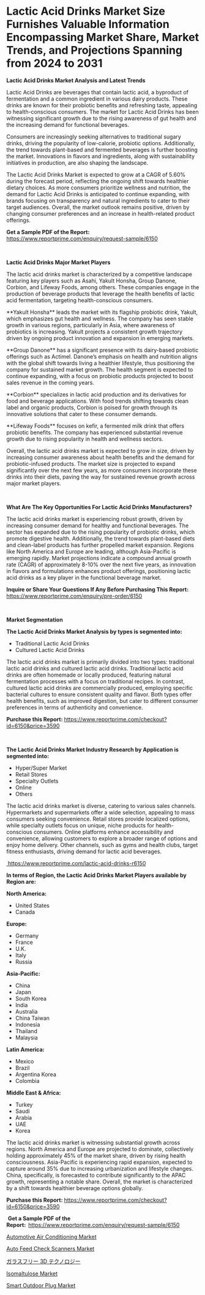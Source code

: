 <p><h1>Lactic Acid Drinks Market Size Furnishes Valuable Information Encompassing Market Share, Market Trends, and Projections Spanning from 2024 to 2031</h1></p><p><strong>Lactic Acid Drinks Market Analysis and Latest Trends</strong></p>
<p><p>Lactic Acid Drinks are beverages that contain lactic acid, a byproduct of fermentation and a common ingredient in various dairy products. These drinks are known for their probiotic benefits and refreshing taste, appealing to health-conscious consumers. The market for Lactic Acid Drinks has been witnessing significant growth due to the rising awareness of gut health and the increasing demand for functional beverages. </p><p>Consumers are increasingly seeking alternatives to traditional sugary drinks, driving the popularity of low-calorie, probiotic options. Additionally, the trend towards plant-based and fermented beverages is further boosting the market. Innovations in flavors and ingredients, along with sustainability initiatives in production, are also shaping the landscape. </p><p>The Lactic Acid Drinks Market is expected to grow at a CAGR of 5.60% during the forecast period, reflecting the ongoing shift towards healthier dietary choices. As more consumers prioritize wellness and nutrition, the demand for Lactic Acid Drinks is anticipated to continue expanding, with brands focusing on transparency and natural ingredients to cater to their target audiences. Overall, the market outlook remains positive, driven by changing consumer preferences and an increase in health-related product offerings.</p></p>
<p><strong>Get a Sample PDF of the Report:&nbsp;</strong> <a href="https://www.reportprime.com/enquiry/request-sample/6150">https://www.reportprime.com/enquiry/request-sample/6150</a></p>
<p>&nbsp;</p>
<p><strong>Lactic Acid Drinks Major Market Players</strong></p>
<p><p>The lactic acid drinks market is characterized by a competitive landscape featuring key players such as Asahi, Yakult Honsha, Group Danone, Corbion, and Lifeway Foods, among others. These companies engage in the production of beverage products that leverage the health benefits of lactic acid fermentation, targeting health-conscious consumers.</p><p>**Yakult Honsha** leads the market with its flagship probiotic drink, Yakult, which emphasizes gut health and wellness. The company has seen stable growth in various regions, particularly in Asia, where awareness of probiotics is increasing. Yakult projects a consistent growth trajectory driven by ongoing product innovation and expansion in emerging markets.</p><p>**Group Danone** has a significant presence with its dairy-based probiotic offerings such as Actimel. Danone’s emphasis on health and nutrition aligns with the global shift towards living a healthier lifestyle, thus positioning the company for sustained market growth. The health segment is expected to continue expanding, with a focus on probiotic products projected to boost sales revenue in the coming years.</p><p>**Corbion** specializes in lactic acid production and its derivatives for food and beverage applications. With food trends shifting towards clean label and organic products, Corbion is poised for growth through its innovative solutions that cater to these consumer demands.</p><p>**Lifeway Foods** focuses on kefir, a fermented milk drink that offers probiotic benefits. The company has experienced substantial revenue growth due to rising popularity in health and wellness sectors.</p><p>Overall, the lactic acid drinks market is expected to grow in size, driven by increasing consumer awareness about health benefits and the demand for probiotic-infused products. The market size is projected to expand significantly over the next few years, as more consumers incorporate these drinks into their diets, paving the way for sustained revenue growth across major market players.</p></p>
<p>&nbsp;</p>
<p><strong>What Are The Key Opportunities For Lactic Acid Drinks Manufacturers?</strong></p>
<p><p>The lactic acid drinks market is experiencing robust growth, driven by increasing consumer demand for healthy and functional beverages. The sector has expanded due to the rising popularity of probiotic drinks, which promote digestive health. Additionally, the trend towards plant-based diets and clean-label products has further propelled market expansion. Regions like North America and Europe are leading, although Asia-Pacific is emerging rapidly. Market projections indicate a compound annual growth rate (CAGR) of approximately 8-10% over the next five years, as innovation in flavors and formulations enhances product offerings, positioning lactic acid drinks as a key player in the functional beverage market.</p></p>
<p><strong>Inquire or Share Your Questions If Any Before Purchasing This Report:</strong> <a href="https://www.reportprime.com/enquiry/pre-order/6150">https://www.reportprime.com/enquiry/pre-order/6150</a></p>
<p>&nbsp;</p>
<p><strong>Market Segmentation</strong></p>
<p><strong>The Lactic Acid Drinks Market Analysis by types is segmented into:</strong></p>
<p><ul><li>Traditional Lactic Acid Drinks</li><li>Cultured Lactic Acid Drinks</li></ul></p>
<p><p>The lactic acid drinks market is primarily divided into two types: traditional lactic acid drinks and cultured lactic acid drinks. Traditional lactic acid drinks are often homemade or locally produced, featuring natural fermentation processes with a focus on traditional recipes. In contrast, cultured lactic acid drinks are commercially produced, employing specific bacterial cultures to ensure consistent quality and flavor. Both types offer health benefits, such as improved digestion, but cater to different consumer preferences in terms of authenticity and convenience.</p></p>
<p><strong>Purchase this Report:&nbsp;</strong><a href="https://www.reportprime.com/checkout?id=6150&price=3590">https://www.reportprime.com/checkout?id=6150&price=3590</a></p>
<p>&nbsp;</p>
<p><strong>The Lactic Acid Drinks Market Industry Research by Application is segmented into:</strong></p>
<p><ul><li>Hyper/Super Market</li><li>Retail Stores</li><li>Specialty Outlets</li><li>Online</li><li>Others</li></ul></p>
<p><p>The lactic acid drinks market is diverse, catering to various sales channels. Hypermarkets and supermarkets offer a wide selection, appealing to mass consumers seeking convenience. Retail stores provide localized options, while specialty outlets focus on unique, niche products for health-conscious consumers. Online platforms enhance accessibility and convenience, allowing customers to explore a broader range of options and enjoy home delivery. Other channels, such as gyms and health clubs, target fitness enthusiasts, driving demand for lactic acid beverages.</p></p>
<p><a href="https://www.reportprime.com/lactic-acid-drinks-r6150">&nbsp;https://www.reportprime.com/lactic-acid-drinks-r6150</a></p>
<p><strong>In terms of Region, the Lactic Acid Drinks Market Players available by Region are:</strong></p>
<p>
    <p> <strong> North America: </strong>
        <ul>
            <li>United States</li>
            <li>Canada</li>
        </ul>
        </p> 
    <p> <strong> Europe: </strong>
        <ul>
            <li>Germany</li>
            <li>France</li>
            <li>U.K.</li>
            <li>Italy</li>
            <li>Russia</li>
        </ul>
        </p> 
    <p> <strong> Asia-Pacific: </strong>
        <ul>
            <li>China</li>
            <li>Japan</li>
            <li>South Korea</li>
            <li>India</li>
            <li>Australia</li>
            <li>China Taiwan</li>
            <li>Indonesia</li>
            <li>Thailand</li>
            <li>Malaysia</li>
        </ul>
        </p> 
    <p> <strong> Latin America: </strong>
        <ul>
            <li>Mexico</li>
            <li>Brazil</li>
            <li>Argentina Korea</li>
            <li>Colombia</li>
        </ul>
        </p> 
    <p> <strong> Middle East & Africa: </strong>
        <ul>
            <li>Turkey</li>
            <li>Saudi</li>
            <li>Arabia</li>
            <li>UAE</li>
            <li>Korea</li>
        </ul>
    </p>
    </p>
<p><p>The lactic acid drinks market is witnessing substantial growth across regions. North America and Europe are projected to dominate, collectively holding approximately 45% of the market share, driven by rising health consciousness. Asia-Pacific is experiencing rapid expansion, expected to capture around 35% due to increasing urbanization and lifestyle changes. China, specifically, is forecasted to contribute significantly to the APAC growth, representing a notable share. Overall, the market is characterized by a shift towards healthier beverage options globally.</p></p>
<p><strong>Purchase this Report: </strong><a href="https://www.reportprime.com/checkout?id=6150&price=3590">https://www.reportprime.com/checkout?id=6150&price=3590</a></p>
<p>&nbsp;<strong>Get a Sample PDF of the Report:&nbsp;&nbsp;</strong><a href="https://www.reportprime.com/enquiry/request-sample/6150">https://www.reportprime.com/enquiry/request-sample/6150</a></p>
<p><strong></strong></p>
<p><p><a href="https://www.linkedin.com/pulse/market-leaders-laggards-global-automotive-air-conditioning-9b7we?trackingId=9FrP8HU%2BTMGYfP3kbq81yQ%3D%3D">Automotive Air Conditioning Market</a></p><p><a href="https://issuu.com/reportprime-2/docs/auto-feed-check-scanners-market-siz_38b2d989a17872">Auto Feed Check Scanners Market</a></p><p><a href="https://medium.com/@henriettemills1/%E3%82%B0%E3%83%AD%E3%83%BC%E3%83%90%E3%83%AB%E3%82%AC%E3%83%A9%E3%82%B9%E3%83%95%E3%83%AA%E3%83%BC3d%E6%8A%80%E8%A1%93%E5%B8%82%E5%A0%B4-%E3%83%88%E3%83%AC%E3%83%B3%E3%83%89-%E4%BA%88%E6%B8%AC-%E5%8F%8A%E3%81%B3%E5%B8%82%E5%A0%B4%E6%88%A6%E7%95%A5%E5%88%86%E6%9E%90-2024%E5%B9%B4-2031%E5%B9%B4-9a192cbc84ec">ガラスフリー 3D テクノロジー</a></p><p><a href="https://github.com/wwwkeltoum/Market-Research-Report-List-4/blob/main/isomaltulose-market.md">Isomaltulose Market</a></p><p><a href="https://medium.com/@warren.edmunds45645/how-are-regions-adapting-to-the-smart-outdoor-plug-market-32ba980ad00a">Smart Outdoor Plug Market</a></p></p>